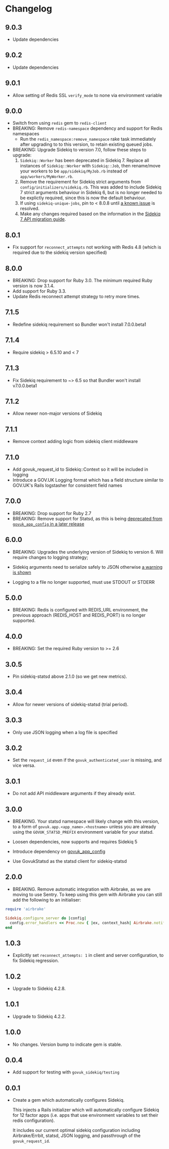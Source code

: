 # Changelog

## 9.0.3

* Update dependencies

## 9.0.2

* Update dependencies

## 9.0.1

* Allow setting of Redis SSL `verify_mode` to none via environment variable

## 9.0.0

* Switch from using `redis` gem to `redis-client`
* BREAKING: Remove `redis-namespace` dependency and support for Redis namespaces
  * Run the `redis_namespace:remove_namespace` rake task immediately after upgrading to to this version, to retain existing queued jobs.
* BREAKING: Upgrade Sidekiq to version 7.0, follow these steps to upgrade:
  1. `Sidekiq::Worker` has been deprecated in Sidekiq 7. Replace all instances of `Sidekiq::Worker` with `Sidekiq::Job`, then rename/move your workers to be `app/sidekiq/MyJob.rb` instead of `app/workers/MyWorker.rb`.
  1. Remove the requirement for Sidekiq strict arguments from `config/initializers/sidekiq.rb`. This was added to include Sidekiq 7 strict arguments behaviour in Sidekiq 6, but is no longer needed to be explictly required, since this is now the default behaviour.
  1. If using `sidekiq-unique-jobs`, pin to < 8.0.8 until [a known issue](https://github.com/mhenrixon/sidekiq-unique-jobs/issues/846) is resolved.
  1. Make any changes required based on the information in the [Sidekiq 7 API migration guide](https://github.com/sidekiq/sidekiq/blob/main/docs/7.0-API-Migration.md).

## 8.0.1

* Fix support for `reconnect_attempts` not working with Redis 4.8 (which is required due to the sidekiq version specified)

## 8.0.0

* BREAKING: Drop support for Ruby 3.0. The minimum required Ruby version is now 3.1.4.
* Add support for Ruby 3.3.
* Update Redis reconnect attempt strategy to retry more times.

## 7.1.5

* Redefine sidekiq requirement so Bundler won't install 7.0.0.beta1

## 7.1.4

* Require sidekiq > 6.5.10 and < 7

## 7.1.3

* Fix Sidekiq requirement to ~> 6.5 so that Bundler won't install v7.0.0.beta1

## 7.1.2

* Allow newer non-major versions of Sidekiq

## 7.1.1

* Remove context adding logic from sidekiq client middleware

## 7.1.0

* Add govuk_request_id to Sidekiq::Context so it will be included in logging
* Introduce a GOV.UK Logging format which has a field structure similar to GOV.UK's Rails logstasher for consistent field names

## 7.0.0

* BREAKING: Drop support for Ruby 2.7
* BREAKING: Remove support for Statsd, as this is being [deprecated from `govuk_app_config` in a later release](https://github.com/alphagov/govuk_app_config/commit/71f4f2fa3871721e5c8140bcf73d683e09d8d7b2)

## 6.0.0
* BREAKING: Upgrades the underlying version of Sidekiq to version 6. Will require changes to logging strategy;

* Sidekiq arguments need to serialize safely to JSON otherwise [a warning is shown](https://github.com/mperham/sidekiq/blob/main/Changes.md#640)
* Logging to a file no longer supported, must use STDOUT or STDERR

## 5.0.0

* BREAKING: Redis is configured with REDIS_URL environment, the previous approach (REDIS_HOST and REDIS_PORT) is no longer supported.

## 4.0.0

* BREAKING: Set the required Ruby version to >= 2.6

## 3.0.5

* Pin sidekiq-statsd above 2.1.0 (so we get new metrics).

## 3.0.4

* Allow for newer versions of sidekiq-statsd (trial period).

## 3.0.3

* Only use JSON logging when a log file is specified

## 3.0.2

* Set the `request_id` even if the `govuk_authenticated_user` is missing, and vice versa.

## 3.0.1

* Do not add API middleware arguments if they already exist.

## 3.0.0

* BREAKING. Your statsd namespace will likely change with this version, to a
form of `govuk.app.<app_name>.<hostname>` unless you are already using
the `GOVUK_STATSD_PREFIX` environment variable for your statsd.

* Loosen dependencies, now supports and requires Sidekiq 5
* Introduce dependency on [govuk_app_config](https://github.com/alphagov/govuk_app_config)
* Use GovukStatsd as the statsd client for sidekiq-statsd

## 2.0.0

* BREAKING. Remove automatic integration with Airbrake, as we are moving to use Sentry. To keep using this gem with Airbrake you can still add the following to an initialiser:

```ruby
require 'airbrake'

Sidekiq.configure_server do |config|
  config.error_handlers << Proc.new { |ex, context_hash| Airbrake.notify(ex, context_hash) }
end
```

## 1.0.3

* Explicitly set `reconnect_attempts: 1` in client and server configuration,
  to fix Sidekiq regression.

## 1.0.2

* Upgrade to Sidekiq 4.2.8.

## 1.0.1

* Upgrade to Sidekiq 4.2.2.

## 1.0.0

* No changes. Version bump to indicate gem is stable.

## 0.0.4

* Add support for testing with `govuk_sidekiq/testing`

## 0.0.1

* Create a gem which automatically configures Sidekiq.

  This injects a Rails initializer which will
  automatically configure Sidekiq for 12 factor apps
  (i.e. apps that use environment variables to set
  their redis configuration).

  It includes our current optimal sidekiq configuration
  including Airbrake/Errbit, statsd, JSON logging,
  and passthrough of the `govuk_request_id`.
